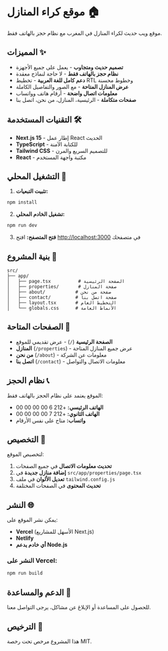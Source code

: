 # موقع كراء المنازل 🏠

موقع ويب حديث لكراء المنازل في المغرب مع نظام حجز بالهاتف فقط.

## المميزات ✨

- **تصميم حديث ومتجاوب** - يعمل على جميع الأجهزة
- **نظام حجز بالهاتف فقط** - لا حاجة لنماذج معقدة
- **دعم كامل للغة العربية** - تخطيط RTL وخطوط محسنة
- **عرض المنازل المتاحة** - مع الصور والتفاصيل الكاملة
- **معلومات اتصال واضحة** - أرقام هاتف وواتساب
- **صفحات متكاملة** - الرئيسية، المنازل، من نحن، اتصل بنا

## التقنيات المستخدمة 🛠️

- **Next.js 15** - إطار عمل React الحديث
- **TypeScript** - للكتابة الآمنة
- **Tailwind CSS** - للتصميم السريع والمرن
- **React** - مكتبة واجهة المستخدم

## التشغيل المحلي 🚀

1. **تثبيت التبعيات:**
```bash
npm install
```

2. **تشغيل الخادم المحلي:**
```bash
npm run dev
```

3. **فتح المتصفح:**
افتح [http://localhost:3000](http://localhost:3000) في متصفحك

## بنية المشروع 📁

```
src/
├── app/
│   ├── page.tsx          # الصفحة الرئيسية
│   ├── properties/       # صفحة المنازل
│   ├── about/           # صفحة من نحن
│   ├── contact/         # صفحة اتصل بنا
│   ├── layout.tsx       # التخطيط العام
│   └── globals.css      # الأنماط العامة
```

## الصفحات المتاحة 📄

- **الصفحة الرئيسية** (`/`) - عرض تقديمي للموقع
- **المنازل** (`/properties`) - عرض جميع المنازل المتاحة
- **من نحن** (`/about`) - معلومات عن الشركة
- **اتصل بنا** (`/contact`) - معلومات الاتصال والتواصل

## نظام الحجز 📞

الموقع يعتمد على نظام الحجز بالهاتف فقط:
- **الهاتف الرئيسي:** +212 6 00 00 00 00
- **الهاتف الثانوي:** +212 7 00 00 00 00
- **واتساب:** متاح على نفس الأرقام

## التخصيص 🎨

لتخصيص الموقع:

1. **تحديث معلومات الاتصال** في جميع الصفحات
2. **إضافة منازل جديدة** في `src/app/properties/page.tsx`
3. **تعديل الألوان** في ملف `tailwind.config.js`
4. **تحديث المحتوى** في الصفحات المختلفة

## النشر 🌐

يمكن نشر الموقع على:
- **Vercel** (الأسهل للمشاريع Next.js)
- **Netlify**
- **أي خادم يدعم Node.js**

### النشر على Vercel:
```bash
npm run build
```

## الدعم والمساعدة 💬

للحصول على المساعدة أو الإبلاغ عن مشاكل، يرجى التواصل معنا.

## الترخيص 📝

هذا المشروع مرخص تحت رخصة MIT.
